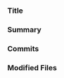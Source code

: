 ### Title

<!-- Add your description here -->

### Summary

<!-- Diff summary - START -->
<!-- Diff summary - END -->

### Commits

<!-- Diff commits - START -->
<!-- Diff commits - END -->

### Modified Files

<!-- Diff files - START -->
<!-- Diff files - END -->
